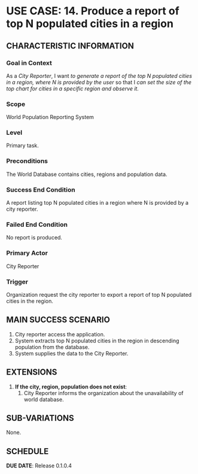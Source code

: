 # USE CASE: 14. Produce a report of top N populated cities in a region 

## CHARACTERISTIC INFORMATION

### Goal in Context
As a *City Reporter*, I want *to generate a report of the top N populated cities in a region, where N is provided by the user* so that I *can set the size of the top chart for cities in a specific region and observe it.*

### Scope
World Population Reporting System

### Level
Primary task.

### Preconditions
The World Database contains cities, regions and population data.

### Success End Condition
A report listing top N populated cities in a region where N is provided by a city reporter.

### Failed End Condition
No report is produced.

### Primary Actor
City Reporter

### Trigger
Organization request the city reporter to export a report of top N populated cities in the region.

## MAIN SUCCESS SCENARIO
1. City reporter access the application.
2. System extracts top N populated cities in the region in descending population from the database.
3. System supplies the data to the City Reporter.

## EXTENSIONS
1. **If the city, region, population does not exist**:
    1. City Reporter informs the organization about the unavailability of world database.

## SUB-VARIATIONS
None.

## SCHEDULE
**DUE DATE**: Release 0.1.0.4